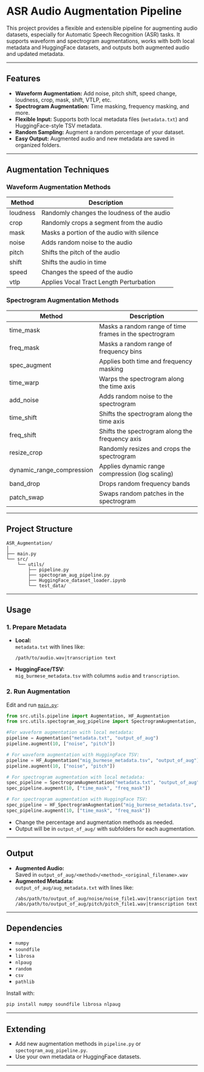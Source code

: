 # ASR Audio Augmentation Pipeline

This project provides a flexible and extensible pipeline for augmenting audio datasets, especially for Automatic Speech Recognition (ASR) tasks. It supports waveform and spectrogram augmentations, works with both local metadata and HuggingFace datasets, and outputs both augmented audio and updated metadata.

---

## Features

- **Waveform Augmentation:** Add noise, pitch shift, speed change, loudness, crop, mask, shift, VTLP, etc.
- **Spectrogram Augmentation:** Time masking, frequency masking, and more.
- **Flexible Input:** Supports both local metadata files (`metadata.txt`) and HuggingFace-style TSV metadata.
- **Random Sampling:** Augment a random percentage of your dataset.
- **Easy Output:** Augmented audio and new metadata are saved in organized folders.

---

## Augmentation Techniques

### Waveform Augmentation Methods

| Method   | Description                                |
| -------- | ------------------------------------------ |
| loudness | Randomly changes the loudness of the audio |
| crop     | Randomly crops a segment from the audio    |
| mask     | Masks a portion of the audio with silence  |
| noise    | Adds random noise to the audio             |
| pitch    | Shifts the pitch of the audio              |
| shift    | Shifts the audio in time                   |
| speed    | Changes the speed of the audio             |
| vtlp     | Applies Vocal Tract Length Perturbation    |

### Spectrogram Augmentation Methods

| Method                    | Description                                            |
| ------------------------- | ------------------------------------------------------ |
| time_mask                 | Masks a random range of time frames in the spectrogram |
| freq_mask                 | Masks a random range of frequency bins                 |
| spec_augment              | Applies both time and frequency masking                |
| time_warp                 | Warps the spectrogram along the time axis              |
| add_noise                 | Adds random noise to the spectrogram                   |
| time_shift                | Shifts the spectrogram along the time axis             |
| freq_shift                | Shifts the spectrogram along the frequency axis        |
| resize_crop               | Randomly resizes and crops the spectrogram             |
| dynamic_range_compression | Applies dynamic range compression (log scaling)        |
| band_drop                 | Drops random frequency bands                           |
| patch_swap                | Swaps random patches in the spectrogram                |

---

## Project Structure

```
ASR_Augmentation/
│
├── main.py
└── src/
    └── utils/
        ├── pipeline.py
        ├── spectogram_aug_pipeline.py
        ├── HuggingFace_dataset_loader.ipynb
        └── test_data/
```

---

## Usage

### 1. Prepare Metadata

- **Local:**  
  `metadata.txt` with lines like:

  ```
  /path/to/audio.wav|transcription text
  ```

- **HuggingFace/TSV:**  
  `mig_burmese_metadata.tsv` with columns `audio` and `transcription`.

### 2. Run Augmentation

Edit and run [`main.py`](main.py):

```python
from src.utils.pipeline import Augmentation, HF_Augmentation
from src.utils.spectogram_aug_pipeline import SpectrogramAugmentation, HF_SpectrogramAugmentation

#For waveform augmentation with local metadata:
pipeline = Augmentation("metadata.txt", "output_of_aug")
pipeline.augment(10, ["noise", "pitch"])

# For waveform augmentation with HuggingFace TSV:
pipeline = HF_Augmentation("mig_burmese_metadata.tsv", "output_of_aug")
pipeline.augment(10, ["noise", "pitch"])

# For spectrogram augmentation with local metadata:
spec_pipeline = SpectrogramAugmentation("metadata.txt", "output_of_aug")
spec_pipeline.augment(10, ["time_mask", "freq_mask"])

# For spectrogram augmentation with HuggingFace TSV:
spec_pipeline = HF_SpectrogramAugmentation("mig_burmese_metadata.tsv", "output_of_aug")
spec_pipeline.augment(10, ["time_mask", "freq_mask"])
```

- Change the percentage and augmentation methods as needed.
- Output will be in `output_of_aug/` with subfolders for each augmentation.

---

## Output

- **Augmented Audio:**  
  Saved in `output_of_aug/<method>/<method>_<original_filename>.wav`
- **Augmented Metadata:**  
  `output_of_aug/aug_metadata.txt` with lines like:
  ```
  /abs/path/to/output_of_aug/noise/noise_file1.wav|transcription text
  /abs/path/to/output_of_aug/pitch/pitch_file1.wav|transcription text
  ```

---

## Dependencies

- `numpy`
- `soundfile`
- `librosa`
- `nlpaug`
- `random`
- `csv`
- `pathlib`

Install with:

```sh
pip install numpy soundfile librosa nlpaug
```

---

## Extending

- Add new augmentation methods in `pipeline.py` or `spectogram_aug_pipeline.py`.
- Use your own metadata or HuggingFace datasets.

---
